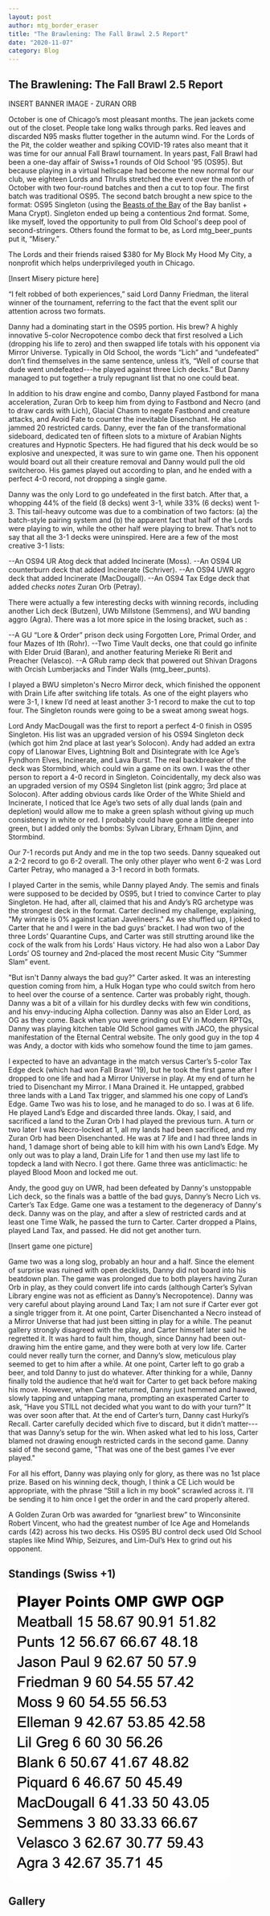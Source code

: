 ```yaml
---
layout: post
author: mtg_border_eraser
title: "The Brawlening: The Fall Brawl 2.5 Report"
date: "2020-11-07"
category: Blog
---
```


## The Brawlening: The Fall Brawl 2.5 Report

INSERT BANNER IMAGE - ZURAN ORB

October is one of Chicago’s most pleasant months. The jean jackets come out of the closet. People take long walks through parks. Red leaves and discarded N95 masks flutter together in the autumn wind. For the Lords of the Pit, the colder weather and spiking COVID-19 rates also meant that it was time for our annual Fall Brawl tournament. In years past, Fall Brawl had been a one-day affair of Swiss+1 rounds of Old School '95 (OS95). But because playing in a virtual hellscape had become the new normal for our club, we eighteen Lords and Thrulls stretched the event over the month of October with two four-round batches and then a cut to top four. The first batch was traditional OS95. The second batch brought a new spice to the format: OS95 Singleton (using the [Beasts of the Bay](https://beastsofthebay.com/old-school-singleton.com) of the Bay banlist + Mana Crypt). Singleton ended up being a contentious 2nd format. Some, like myself, loved the opportunity to pull from Old School's deep pool of second-stringers. Others found the format to be, as Lord mtg_beer_punts put it, “Misery.”

The Lords and their friends raised $380 for My Block My Hood My City, a nonprofit which helps underprivileged youth in Chicago.

[Insert Misery picture here]

“I felt robbed of both experiences,” said Lord Danny Friedman, the literal winner of the tournament, referring to the fact that the event split our attention across two formats. 

Danny had a dominating start in the OS95 portion. His brew? A highly innovative 5-color Necropotence combo deck that first resolved a Lich (dropping his life to zero) and then swapped life totals with his opponent via Mirror Universe. Typically in Old School, the words “Lich” and “undefeated” don’t find themselves in the same sentence, unless it’s, “Well of course that dude went undefeated---he played against three Lich decks.” But Danny managed to put together a truly repugnant list that no one could beat.

In addition to his draw engine and combo, Danny played Fastbond for mana acceleration, Zuran Orb to keep him from dying to Fastbond and Necro (and to draw cards with Lich), Glacial Chasm to negate Fastbond and creature attacks, and Avoid Fate to counter the inevitable Disenchant. He also jammed 20 restricted cards. Danny, ever the fan of the transformational sideboard, dedicated ten of fifteen slots to a mixture of Arabian Nights creatures and Hypnotic Specters. He had figured that his deck would be so explosive and unexpected, it was sure to win game one. Then his opponent would board out all their creature removal and Danny would pull the old switcheroo. His games played out according to plan, and he ended with a perfect 4-0 record, not dropping a single game.

Danny was the only Lord to go undefeated in the first batch. After that, a whopping 44% of the field (8 decks) went 3-1, while 33% (6 decks) went 1-3. This tail-heavy outcome was due to a combination of two factors: (a) the batch-style pairing system and (b) the apparent fact that half of the Lords were playing to win, while the other half were playing to brew. That’s not to say that all the 3-1 decks were uninspired. Here are a few of the most creative 3-1 lists:

--An OS94 UR Atog deck that added Incinerate (Moss).
--An OS94 UR counterburn deck that added Incinerate (Schriver).
--An OS94 UWR aggro deck that added Incinerate (MacDougall).
--An OS94 Tax Edge deck that added *checks notes* Zuran Orb (Petray).

There were actually a few interesting decks with winning records, including another Lich deck (Butzen), UWb Millstone (Semmens), and WU banding aggro (Agra). There was a lot more spice in the losing bracket, such as :

--A GU “Lore & Order” prison deck using Forgotten Lore, Primal Order, and four Mazes of Ith (Rohr).
--Two Time Vault decks, one that could go infinite with Elder Druid (Baran), and another featuring Merieke Ri Berit and Preacher (Velasco).
--A GRub ramp deck that powered out Shivan Dragons with Orcish Lumberjacks and Tinder Walls (mtg_beer_punts).

I played a BWU simpleton's Necro Mirror deck, which finished the opponent with Drain Life after switching life totals. As one of the eight players who were 3-1, I knew I’d need at least another 3-1 record to make the cut to top four. The Singleton rounds were going to be a sweat among sweat hogs.

Lord Andy MacDougall was the first to report a perfect 4-0 finish in OS95 Singleton. His list was an upgraded version of his OS94 Singleton deck (which got him 2nd place at last year’s Solocon). Andy had added an extra copy of Llanowar Elves, Lightning Bolt and Disintegrate with Ice Age’s Fyndhorn Elves, Incinerate, and Lava Burst. The real backbreaker of the deck was Stormbind, which could win a game on its own. I was the other person to report a 4-0 record in Singleton. Coincidentally, my deck also was an upgraded version of my OS94 Singleton list (pink aggro; 3rd place at Solocon). After adding obvious cards like Order of the White Shield and Incinerate, I noticed that Ice Age’s two sets of ally dual lands (pain and depletion) would allow me to make a green splash without giving up much consistency in white or red. I probably could have gone a little deeper into green, but I added only the bombs: Sylvan Library, Erhnam Djinn, and Stormbind.

Our 7-1 records put Andy and me in the top two seeds. Danny squeaked out a 2-2 record to go 6-2 overall. The only other player who went 6-2 was Lord Carter Petray, who managed a 3-1 record in both formats. 

I played Carter in the semis, while Danny played Andy. The semis and finals were supposed to be decided by OS95, but I tried to convince Carter to play Singleton. He had, after all, claimed that his and Andy’s RG archetype was the strongest deck in the format. Carter declined my challenge, explaining, "My winrate is 0% against Icatian Javelineers." As we shuffled up, I joked to Carter that he and I were in the bad guys’ bracket. I had won two of the three Lords’ Quarantine Cups, and Carter was still strutting around like the cock of the walk from his Lords' Haus victory. He had also won a Labor Day Lords’ OS tourney and 2nd-placed the most recent Music City “Summer Slam” event.

"But isn't Danny always the bad guy?" Carter asked. It was an interesting question coming from him, a Hulk Hogan type who could switch from hero to heel over the course of a sentence. Carter was probably right, though. Danny was a bit of a villain for his durdley decks with few win conditions, and his envy-inducing Alpha collection. Danny was also an Elder Lord, as OG as they come. Back when you were grinding out EV in Modern RPTQs, Danny was playing kitchen table Old School games with JACO, the physical manifestation of the Eternal Central website. The only good guy in the top 4 was Andy, a doctor with kids who somehow found the time to jam games.

I expected to have an advantage in the match versus Carter’s 5-color Tax Edge deck (which had won Fall Brawl '19), but he took the first game after I dropped to one life and had a Mirror Universe in play. At my end of turn he tried to Disenchant my Mirror. I Mana Drained it. He untapped, grabbed three lands with a Land Tax trigger, and slammed his one copy of Land’s Edge. Game Two was his to lose, and he managed to do so. I was at 6 life. He played Land’s Edge and discarded three lands. Okay, I said, and sacrificed a land to the Zuran Orb I had played the previous turn. A turn or two later I was Necro-locked at 1, all my lands had been sacrificed, and my Zuran Orb had been Disenchanted. He was at 7 life and I had three lands in hand, 1 damage short of being able to kill him with his own Land’s Edge. My only out was to play a land, Drain Life for 1 and then use my last life to topdeck a land with Necro. I got there. Game three was anticlimactic: he played Blood Moon and locked me out.

Andy, the good guy on UWR, had been defeated by Danny's unstoppable Lich deck, so the finals was a battle of the bad guys, Danny’s Necro Lich vs. Carter’s Tax Edge. Game one was a testament to the degeneracy of Danny's deck. Danny was on the play, and after a slew of restricted cards and at least one Time Walk, he passed the turn to Carter. Carter dropped a Plains, played Land Tax, and passed. He did not get another turn. 

[Insert game one picture]

Game two was a long slog, probably an hour and a half. Since the element of surprise was ruined with open decklists, Danny did not board into his beatdown plan. The game was prolonged due to both players having Zuran Orb in play, as they could convert life into cards (although Carter’s Sylvan Library engine was not as efficient as Danny’s Necropotence). Danny was very careful about playing around Land Tax; I am not sure if Carter ever got a single trigger from it. At one point, Carter Disenchanted a Necro instead of a Mirror Universe that had just been sitting in play for a while. The peanut gallery strongly disagreed with the play, and Carter himself later said he regretted it. It was hard to fault him, though, since Danny had been out-drawing him the entire game, and they were both at very low life. Carter could never really turn the corner, and Danny’s slow, meticulous play seemed to get to him after a while. At one point, Carter left to go grab a beer, and told Danny to just do whatever. After thinking for a while, Danny finally told the audience that he’d wait for Carter to get back before making his move. However, when Carter returned, Danny just hemmed and hawed, slowly tapping and untapping mana, prompting an exasperated Carter to ask,  “Have you STILL not decided what you want to do with your turn?” It was over soon after that. At the end of Carter’s turn, Danny cast Hurkyl’s Recall. Carter carefully decided which five to discard, but it didn’t matter---that was Danny’s setup for the win. When asked what led to his loss, Carter blamed not drawing enough restricted cards in the second game. Danny said of the second game, "That was one of the best games I've ever played."

For all his effort, Danny was playing only for glory, as there was no 1st place prize. Based on his winning deck, though, I think a CE Lich would be appropriate, with the phrase “Still a lich in my book” scrawled across it. I’ll be sending it to him once I get the order in and the card properly altered. 

A Golden Zuran Orb was awarded for “gnarliest brew” to Winconsinite Robert Vincent, who had the greatest number of Ice Age and Homelands cards (42) across his two decks. His OS95 BU control deck used Old School staples like Mind Whip, Seizures, and Lim-Dul’s Hex to grind out his opponent.

## Standings (Swiss +1)

![](/assets/images/2020/LOTPLaborDay/standings2.png)

## Gallery
